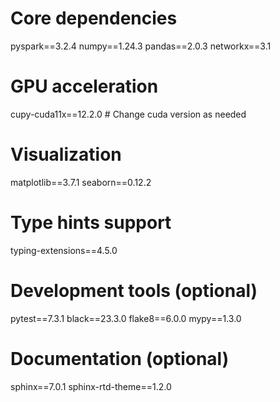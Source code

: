 # Core dependencies
pyspark==3.2.4
numpy==1.24.3
pandas==2.0.3
networkx==3.1

# GPU acceleration
cupy-cuda11x==12.2.0  # Change cuda version as needed

# Visualization
matplotlib==3.7.1
seaborn==0.12.2

# Type hints support
typing-extensions==4.5.0

# Development tools (optional)
pytest==7.3.1
black==23.3.0
flake8==6.0.0
mypy==1.3.0

# Documentation (optional)
sphinx==7.0.1
sphinx-rtd-theme==1.2.0
